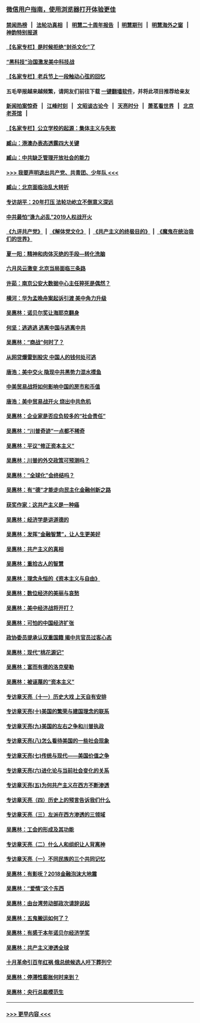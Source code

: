 ### [微信用户指南，使用浏览器打开体验更佳](https://github.com/gfw-breaker/banned-news1/blob/master/indexes/wechat-guide.md?t=0)
#### [禁闻热榜](热点新闻.md?t=0)  &nbsp;&nbsp;|&nbsp;&nbsp; [法轮功真相](https://github.com/gfw-breaker/truth/blob/master/README.md?t=0) &nbsp;&nbsp;|&nbsp;&nbsp; [明慧二十周年报告](https://github.com/gfw-breaker/mh-reports/blob/master/README.md?t=0) &nbsp;&nbsp;|&nbsp;&nbsp;[明慧期刊](https://github.com/gfw-breaker/mh-qikan) &nbsp;&nbsp;|&nbsp;&nbsp; [明慧海外之窗](https://github.com/gfw-breaker/mh-news/blob/master/README.md?t=0) &nbsp;&nbsp;|&nbsp;&nbsp; [神韵特别报道](https://github.com/gfw-breaker/mh-news/blob/master/shenyun.md?t=0)
#### [【名家专栏】是时候拒绝“封杀文化”了](../pages/nsc423/n11814093.md?t=02102202) 
#### [“黑科技”治国激发美中科技战](../pages/nsc423/n11638056.md?t=02102202) 
#### [【名家专栏】老兵节上一段触动心弦的回忆](../pages/nsc423/n11646016.md?t=02102202) 
#### 五毛举报越来越频繁，请网友们前往下载 [一键翻墙软件](https://github.com/gfw-breaker/ssr-accounts)，并将此项目推荐给亲友
#### [新闻拍案惊奇](https://github.com/gfw-breaker/banned-news1/blob/master/pages/link4.md) &nbsp;&nbsp;|&nbsp;&nbsp; [江峰时刻](https://github.com/gfw-breaker/banned-news1/blob/master/pages/link4.md) &nbsp;&nbsp;|&nbsp;&nbsp; [文昭谈古论今](https://github.com/gfw-breaker/banned-news1/blob/master/pages/link4.md) &nbsp;&nbsp;|&nbsp;&nbsp; [天亮时分](https://github.com/gfw-breaker/banned-news1/blob/master/pages/link4.md) &nbsp;&nbsp;|&nbsp;&nbsp; [萧茗看世界](https://github.com/gfw-breaker/banned-news1/blob/master/pages/link4.md) &nbsp;&nbsp;|&nbsp;&nbsp; [北京老茶馆](https://github.com/gfw-breaker/banned-news1/blob/master/pages/link4.md) &nbsp;&nbsp;|&nbsp;&nbsp; 
#### [【名家专栏】公立学校的起源：集体主义与失败](../pages/nsc423/n11601833.md?t=02102202) 
#### [臧山：港澳办表态透露四大关键](../pages/nsc423/n11421628.md?t=02102202) 
#### [臧山：中共缺乏管理开放社会的能力](../pages/nsc423/n11407457.md?t=02102202) 
#### [>>> 我要声明退出共产党、共青团、少年队 <<<](https://github.com/begood0513/goodnews/blob/master/quit/letter.md) 
#### [臧山：北京面临治乱大转折](../pages/nsc423/n11406895.md?t=02102202) 
#### [专访胡平：20年打压 法轮功屹立不倒意义深远](../pages/nsc423/n11398800.md?t=02102202) 
#### [中共最怕“逢九必乱”2019人权战开火](../pages/nsc423/n11385248.md?t=02102202) 
#### [《九评共产党》](https://github.com/begood0513/9ping.md/blob/master/README.md) &nbsp;|&nbsp; [《解体党文化》](../../../../jtdwh.md/blob/master/README.md)  &nbsp;|&nbsp; [《共产主义的终极目的》](../../../../gczydzjmd.md/blob/master/README.md) &nbsp;|&nbsp; [《魔鬼在统治我们的世界》](../../../../mgztzwmdsj.md/blob/master/README.md) 
#### [夏一阳：精神和肉体灭绝的手段—转化洗脑](../pages/nsc423/n11368250.md?t=02102202) 
#### [六月风云激变 北京当局面临三条路](../pages/nsc423/n11313668.md?t=02102202) 
#### [许茹：南京公安大数据中心主任猝死是偶然？](../pages/nsc423/n11064744.md?t=02102202) 
#### [横河：华为孟晚舟案起诉引渡 美中角力升级](../pages/nsc423/n11027230.md?t=02102202) 
#### [吴惠林：诺贝尔奖让海耶克翻身](../pages/nsc423/n10890049.md?t=02102202) 
#### [何坚：逃逃逃 逃离中国与逃离中共](../pages/nsc423/n10592891.md?t=02102202) 
#### [吴惠林：“商战”何时了？](../pages/nsc423/n10573558.md?t=02102202) 
#### [从网贷爆雷到股灾 中国人的钱何处可逃](../pages/nsc423/n10572800.md?t=02102202) 
#### [唐浩：美中交火 隐现中共黑势力混水摸鱼](../pages/nsc423/n10544040.md?t=02102202) 
#### [中美贸易战将如何影响中国的房市和币值](../pages/nsc423/n10543697.md?t=02102202) 
#### [唐浩：美中贸易战开火 烧出中共危机](../pages/nsc423/n10540126.md?t=02102202) 
#### [吴惠林：企业家是否应负较多的“社会责任”](../pages/nsc423/n10535022.md?t=02102202) 
#### [吴惠林：“川普奇迹”一点都不稀奇](../pages/nsc423/n10512808.md?t=02102202) 
#### [吴惠林：平议“修正资本主义”](../pages/nsc423/n10495724.md?t=02102202) 
#### [吴惠林：川普的外交政策可预测吗？](../pages/nsc423/n10462387.md?t=02102202) 
#### [吴惠林：“全球化”会终结吗？](../pages/nsc423/n10452838.md?t=02102202) 
#### [吴惠林：有“德”才能走向民主化金融创新之路](../pages/nsc423/n10432292.md?t=02102202) 
#### [获奖作家：这共产主义是一种癌](../pages/nsc423/n10431541.md?t=02102202) 
#### [吴惠林：经济学是讲道德的](../pages/nsc423/n10398014.md?t=02102202) 
#### [吴惠林：发挥“金融智慧”，让人生更美好](../pages/nsc423/n10375019.md?t=02102202) 
#### [吴惠林：共产主义的真相](../pages/nsc423/n10351394.md?t=02102202) 
#### [吴惠林：重拾古人的智慧](../pages/nsc423/n10337691.md?t=02102202) 
#### [吴惠林：理念永恒的《资本主义与自由》](../pages/nsc423/n10316274.md?t=02102202) 
#### [吴惠林：数位经济的美丽与哀愁](../pages/nsc423/n10292946.md?t=02102202) 
#### [吴惠林：美中经济战将开打？](../pages/nsc423/n10258825.md?t=02102202) 
#### [吴惠林：可怕的中国经济扩张](../pages/nsc423/n10219147.md?t=02102202) 
#### [政协委员提承认双重国籍 揭中共官员过客心态](../pages/nsc423/n10208809.md?t=02102202) 
#### [吴惠林：现代“桃花源记”](../pages/nsc423/n10185234.md?t=02102202) 
#### [吴惠林：富而有德的洛克斐勒](../pages/nsc423/n10142264.md?t=02102202) 
#### [吴惠林：被诬蔑的“资本主义”](../pages/nsc423/n10124816.md?t=02102202) 
#### [专访章天亮（十一）历史大戏 上天自有安排](../pages/nsc423/n10094905.md?t=02102202) 
#### [专访章天亮(十)美国的繁荣与建国理念的联系](../pages/nsc423/n10094899.md?t=02102202) 
#### [专访章天亮(九)美国的左右之争和川普执政](../pages/nsc423/n10094889.md?t=02102202) 
#### [专访章天亮(八)怎么看待美国的一些社会现象](../pages/nsc423/n10094857.md?t=02102202) 
#### [专访章天亮(七)传统与现代——美国价值之争](../pages/nsc423/n10093140.md?t=02102202) 
#### [专访章天亮(六)进化论与当前社会变化的关系](../pages/nsc423/n10092036.md?t=02102202) 
#### [专访章天亮(五)为何共产主义在西方不断渗透](../pages/nsc423/n10083620.md?t=02102202) 
#### [专访章天亮（四）历史上的预言告诉我们什么](../pages/nsc423/n10083606.md?t=02102202) 
#### [专访章天亮（三）左派在西方渗透的三领域](../pages/nsc423/n10081115.md?t=02102202) 
#### [吴惠林：工会的形成及其功能](../pages/nsc423/n10080633.md?t=02102202) 
#### [专访章天亮（二）什么人和组织让人背离神](../pages/nsc423/n10076637.md?t=02102202) 
#### [专访章天亮（一）不同民族的三个共同记忆](../pages/nsc423/n10074188.md?t=02102202) 
#### [吴惠林：有影呒？2018金融泡沫大地震](../pages/nsc423/n10040534.md?t=02102202) 
#### [吴惠林：“爱情”这个东西](../pages/nsc423/n10019423.md?t=02102202) 
#### [吴惠林：由台湾劳动部政次请辞说起](../pages/nsc423/n9979679.md?t=02102202) 
#### [吴惠林：五鬼搬运如何了？](../pages/nsc423/n9925338.md?t=02102202) 
#### [吴惠林：有感于本年诺贝尔经济学奖](../pages/nsc423/n9871883.md?t=02102202) 
#### [吴惠林：共产主义渗透全球](../pages/nsc423/n9812748.md?t=02102202) 
#### [十月革命引百年红祸 俄总统候选人吁下葬列宁](../pages/nsc423/n9810182.md?t=02102202) 
#### [吴惠林：停滞性膨胀何时来到？](../pages/nsc423/n9764136.md?t=02102202) 
#### [吴惠林：央行总裁模范生](../pages/nsc423/n9728134.md?t=02102202) 

----
#### [ >>> 更早内容 <<< ](../indexes/nsc423-earlier.md)
